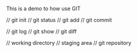 This is a demo to how use GIT

// git init
// git status
// git add
// git commit

// git log
// git show
// git diff

// working directory
// staging area
// git repository
